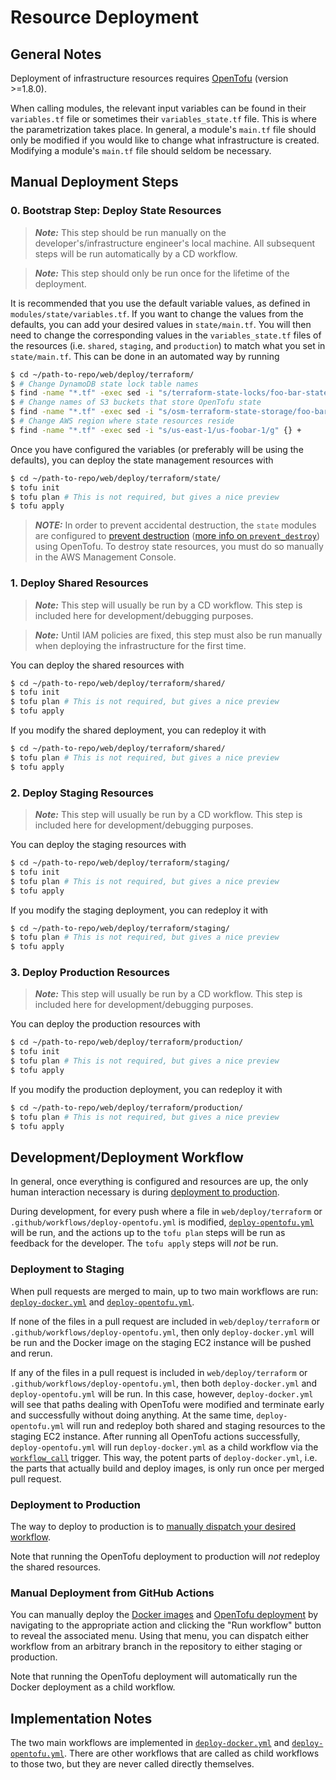 # Resource Deployment

## General Notes

Deployment of infrastructure resources requires [OpenTofu](https://opentofu.org/) (version >=1.8.0).

When calling modules, the relevant input variables can be found in their `variables.tf` file or sometimes their `variables_state.tf` file. This is where the parametrization takes place. In general, a module's `main.tf` file should only be modified if you would like to change what infrastructure is created. Modifying a module's `main.tf` file should seldom be necessary. 

## Manual Deployment Steps

### 0. Bootstrap Step: Deploy State Resources

> **_Note:_** This step should be run manually on the developer's/infrastructure engineer's local machine. All subsequent steps will be run automatically by a CD workflow.

> **_Note:_** This step should only be run once for the lifetime of the deployment. 

It is recommended that you use the default variable values, as defined in `modules/state/variables.tf`. If you want to change the values from the defaults, you can add your desired values in `state/main.tf`. You will then need to change the corresponding values in the `variables_state.tf` files of the resources (i.e. `shared`, `staging`, and `production`) to match what you set in `state/main.tf`. This can be done in an automated way by running 

```bash
$ cd ~/path-to-repo/web/deploy/terraform/
$ # Change DynamoDB state lock table names
$ find -name "*.tf" -exec sed -i "s/terraform-state-locks/foo-bar-state-locks/g" {} +
$ # Change names of S3 buckets that store OpenTofu state
$ find -name "*.tf" -exec sed -i "s/osm-terraform-state-storage/foo-bar-state-storage-test/g" {} +
$ # Change AWS region where state resources reside
$ find -name "*.tf" -exec sed -i "s/us-east-1/us-foobar-1/g" {} +
```

Once you have configured the variables (or preferably will be using the defaults), you can deploy the state management resources with 

```bash
$ cd ~/path-to-repo/web/deploy/terraform/state/
$ tofu init
$ tofu plan # This is not required, but gives a nice preview
$ tofu apply
```

> **_NOTE:_** In order to prevent accidental destruction, the `state` modules are configured to [prevent destruction](https://developer.hashicorp.com/terraform/language/meta-arguments/lifecycle#prevent_destroy) ([more info on `prevent_destroy`](https://developer.hashicorp.com/terraform/tutorials/state/resource-lifecycle#prevent-resource-deletion)) using OpenTofu. To destroy state resources, you must do so manually in the AWS Management Console. 

### 1. Deploy Shared Resources

> **_Note:_** This step will usually be run by a CD workflow. This step is included here for development/debugging purposes.

> **_Note:_** Until IAM policies are fixed, this step must also be run manually when deploying the infrastructure for the first time. 

You can deploy the shared resources with 

```bash
$ cd ~/path-to-repo/web/deploy/terraform/shared/
$ tofu init
$ tofu plan # This is not required, but gives a nice preview
$ tofu apply
```

If you modify the shared deployment, you can redeploy it with 

```bash
$ cd ~/path-to-repo/web/deploy/terraform/shared/
$ tofu plan # This is not required, but gives a nice preview
$ tofu apply
```

### 2. Deploy Staging Resources

> **_Note:_** This step will usually be run by a CD workflow. This step is included here for development/debugging purposes.

You can deploy the staging resources with 

```bash
$ cd ~/path-to-repo/web/deploy/terraform/staging/
$ tofu init
$ tofu plan # This is not required, but gives a nice preview
$ tofu apply
```

If you modify the staging deployment, you can redeploy it with 

```bash
$ cd ~/path-to-repo/web/deploy/terraform/staging/
$ tofu plan # This is not required, but gives a nice preview
$ tofu apply
```

### 3. Deploy Production Resources

> **_Note:_** This step will usually be run by a CD workflow. This step is included here for development/debugging purposes.

You can deploy the production resources with 

```bash
$ cd ~/path-to-repo/web/deploy/terraform/production/
$ tofu init
$ tofu plan # This is not required, but gives a nice preview
$ tofu apply
```

If you modify the production deployment, you can redeploy it with 

```bash
$ cd ~/path-to-repo/web/deploy/terraform/production/
$ tofu plan # This is not required, but gives a nice preview
$ tofu apply
```

## Development/Deployment Workflow

In general, once everything is configured and resources are up, the only human interaction necessary is during [deployment to production](#deployment-to-production).

During development, for every push where a file in `web/deploy/terraform` or `.github/workflows/deploy-opentofu.yml` is modified, [`deploy-opentofu.yml`](../../../.github/workflows/deploy-opentofu.yml) will be run, and the actions up to the `tofu plan` steps will be run as feedback for the developer. The `tofu apply` steps will _not_ be run. 

### Deployment to Staging

When pull requests are merged to main, up to two main workflows are run: [`deploy-docker.yml`](../../../.github/workflows/deploy-docker.yml) and [`deploy-opentofu.yml`](../../../.github/workflows/deploy-opentofu.yml).

If none of the files in a pull request are included in `web/deploy/terraform` or `.github/workflows/deploy-opentofu.yml`, then only `deploy-docker.yml` will be run and the Docker image on the staging EC2 instance will be pushed and rerun. 

If any of the files in a pull request is included in `web/deploy/terraform` or `.github/workflows/deploy-opentofu.yml`, then both `deploy-docker.yml` and `deploy-opentofu.yml` will be run. In this case, however, `deploy-docker.yml` will see that paths dealing with OpenTofu were modified and terminate early and successfully without doing anything. At the same time, `deploy-opentofu.yml` will run and redeploy both shared and staging resources to the staging EC2 instance. After running all OpenTofu actions successfully, `deploy-opentofu.yml` will run `deploy-docker.yml` as a child workflow via the [`workflow_call`](https://docs.github.com/en/actions/writing-workflows/choosing-when-your-workflow-runs/events-that-trigger-workflows#workflow_call) trigger. This way, the potent parts of `deploy-docker.yml`, i.e. the parts that actually build and deploy images, is only run once per merged pull request. 

### Deployment to Production

The way to deploy to production is to [manually dispatch your desired workflow](#manual-deployment-from-github-actions).

Note that running the OpenTofu deployment to production will _not_ redeploy the shared resources.

### Manual Deployment from GitHub Actions

You can manually deploy the [Docker images](https://github.com/nimh-dsst/osm/actions/workflows/deploy-docker.yml) and [OpenTofu deployment](https://github.com/nimh-dsst/osm/actions/workflows/deploy-opentofu.yml) by navigating to the appropriate action and clicking the "Run workflow" button to reveal the associated menu. Using that menu, you can dispatch either workflow from an arbitrary branch in the repository to either staging or production.

Note that running the OpenTofu deployment will automatically run the Docker deployment as a child workflow.

## Implementation Notes

The two main workflows are implemented in [`deploy-docker.yml`](../../../.github/workflows/deploy-docker.yml) and [`deploy-opentofu.yml`](../../../.github/workflows/deploy-opentofu.yml). There are other workflows that are called as child workflows to those two, but they are never called directly themselves. 
